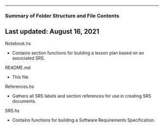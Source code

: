 --------------------------------------------------
### Summary of Folder Structure and File Contents
Last updated: August 16, 2021
--------------------------------------------------

Notebook.hs
  - Contains section functions for building a lesson plan based on an associated SRS.

README.md
  - This file

References.hs
  - Gathers all SRS labels and section references for use in creating SRS documents.

SRS.hs
  - Contains functions for building a Software Requirements Specification.
